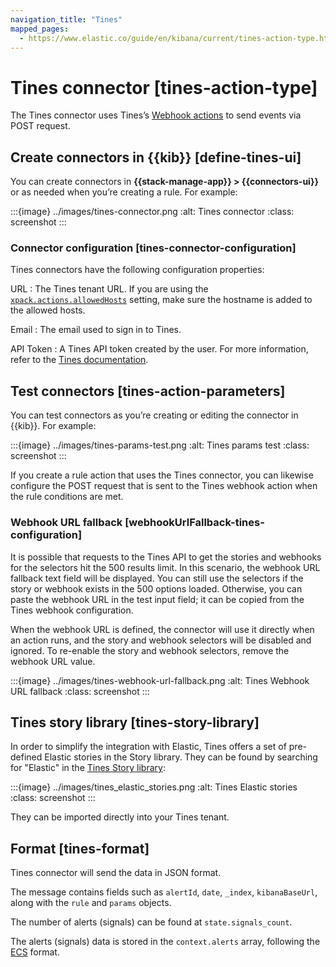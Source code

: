 ```yaml
---
navigation_title: "Tines"
mapped_pages:
  - https://www.elastic.co/guide/en/kibana/current/tines-action-type.html
---
```


# Tines connector [tines-action-type]


The Tines connector uses Tines’s [Webhook actions](https://www.tines.com/docs/actions/types/webhook) to send events via POST request.


## Create connectors in {{kib}} [define-tines-ui]

You can create connectors in **{{stack-manage-app}} > {{connectors-ui}}** or as needed when you’re creating a rule. For example:

:::{image} ../images/tines-connector.png
:alt: Tines connector
:class: screenshot
:::


### Connector configuration [tines-connector-configuration]

Tines connectors have the following configuration properties:

URL
:   The Tines tenant URL. If you are using the [`xpack.actions.allowedHosts`](/reference/configuration-reference/alerting-settings.md#action-settings) setting, make sure the hostname is added to the allowed hosts.

Email
:   The email used to sign in to Tines.

API Token
:   A Tines API token created by the user. For more information, refer to the [Tines documentation](https://www.tines.com/api/authentication#generate-api-token).


## Test connectors [tines-action-parameters]

You can test connectors as you’re creating or editing the connector in {{kib}}. For example:

:::{image} ../images/tines-params-test.png
:alt: Tines params test
:class: screenshot
:::

If you create a rule action that uses the Tines connector, you can likewise configure the POST request that is sent to the Tines webhook action when the rule conditions are met.


### Webhook URL fallback [webhookUrlFallback-tines-configuration]

It is possible that requests to the Tines API to get the stories and webhooks for the selectors hit the 500 results limit. In this scenario, the webhook URL fallback text field will be displayed. You can still use the selectors if the story or webhook exists in the 500 options loaded. Otherwise, you can paste the webhook URL in the test input field; it can be copied from the Tines webhook configuration.

When the webhook URL is defined, the connector will use it directly when an action runs, and the story and webhook selectors will be disabled and ignored. To re-enable the story and webhook selectors, remove the webhook URL value.

:::{image} ../images/tines-webhook-url-fallback.png
:alt: Tines Webhook URL fallback
:class: screenshot
:::


## Tines story library [tines-story-library]

In order to simplify the integration with Elastic, Tines offers a set of pre-defined Elastic stories in the Story library. They can be found by searching for "Elastic" in the [Tines Story library](https://www.tines.com/story-library?s=elastic):

:::{image} ../images/tines_elastic_stories.png
:alt: Tines Elastic stories
:class: screenshot
:::

They can be imported directly into your Tines tenant.


## Format [tines-format]

Tines connector will send the data in JSON format.

The message contains fields such as `alertId`, `date`, `_index`, `kibanaBaseUrl`, along with the `rule` and `params` objects.

The number of alerts (signals) can be found at `state.signals_count`.

The alerts (signals) data is stored in the `context.alerts` array, following the [ECS](ecs://reference/ecs-field-reference.md) format.

